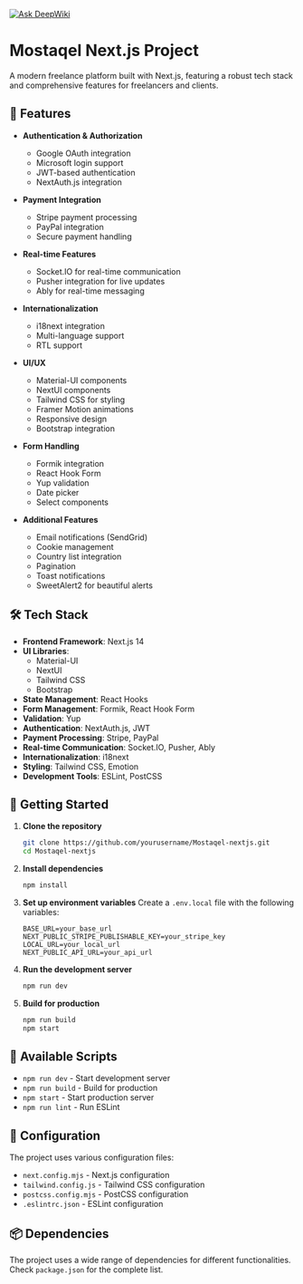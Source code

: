 <a href="https://deepwiki.com/abdelrahman-elsaady/Mostaqel-nextjs"><img src="https://deepwiki.com/badge.svg" alt="Ask DeepWiki"></a>

# Mostaqel Next.js Project

A modern freelance platform built with Next.js, featuring a robust tech stack and comprehensive features for freelancers and clients.

## 🚀 Features

- **Authentication & Authorization**
  - Google OAuth integration
  - Microsoft login support
  - JWT-based authentication
  - NextAuth.js integration

- **Payment Integration**
  - Stripe payment processing
  - PayPal integration
  - Secure payment handling

- **Real-time Features**
  - Socket.IO for real-time communication
  - Pusher integration for live updates
  - Ably for real-time messaging

- **Internationalization**
  - i18next integration
  - Multi-language support
  - RTL support

- **UI/UX**
  - Material-UI components
  - NextUI components
  - Tailwind CSS for styling
  - Framer Motion animations
  - Responsive design
  - Bootstrap integration

- **Form Handling**
  - Formik integration
  - React Hook Form
  - Yup validation
  - Date picker
  - Select components

- **Additional Features**
  - Email notifications (SendGrid)
  - Cookie management
  - Country list integration
  - Pagination
  - Toast notifications
  - SweetAlert2 for beautiful alerts

## 🛠️ Tech Stack

- **Frontend Framework**: Next.js 14
- **UI Libraries**: 
  - Material-UI
  - NextUI
  - Tailwind CSS
  - Bootstrap
- **State Management**: React Hooks
- **Form Management**: Formik, React Hook Form
- **Validation**: Yup
- **Authentication**: NextAuth.js, JWT
- **Payment Processing**: Stripe, PayPal
- **Real-time Communication**: Socket.IO, Pusher, Ably
- **Internationalization**: i18next
- **Styling**: Tailwind CSS, Emotion
- **Development Tools**: ESLint, PostCSS

## 🚀 Getting Started

1. **Clone the repository**
   ```bash
   git clone https://github.com/yourusername/Mostaqel-nextjs.git
   cd Mostaqel-nextjs
   ```

2. **Install dependencies**
   ```bash
   npm install
   ```

3. **Set up environment variables**
   Create a `.env.local` file with the following variables:
   ```
   BASE_URL=your_base_url
   NEXT_PUBLIC_STRIPE_PUBLISHABLE_KEY=your_stripe_key
   LOCAL_URL=your_local_url
   NEXT_PUBLIC_API_URL=your_api_url
   ```

4. **Run the development server**
   ```bash
   npm run dev
   ```

5. **Build for production**
   ```bash
   npm run build
   npm start
   ```

## 📝 Available Scripts

- `npm run dev` - Start development server
- `npm run build` - Build for production
- `npm start` - Start production server
- `npm run lint` - Run ESLint

## 🔧 Configuration

The project uses various configuration files:
- `next.config.mjs` - Next.js configuration
- `tailwind.config.js` - Tailwind CSS configuration
- `postcss.config.mjs` - PostCSS configuration
- `.eslintrc.json` - ESLint configuration

## 📦 Dependencies

The project uses a wide range of dependencies for different functionalities. Check `package.json` for the complete list.



